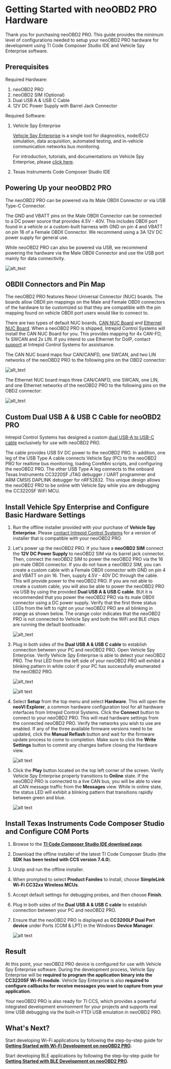 # Getting Started with neoOBD2 PRO Hardware

Thank you for purchasing neoOBD2 PRO. This guide provides the minimum level of configurations needed to setup your neoOBD2 PRO hardware for development using TI Code Composer Studio IDE and Vehicle Spy Enterprise software. 

## Prerequisites

Required Hardware:

1. neoOBD2 PRO
2. neoOBD2 SIM (Optional)
3. Dual USB A & USB C Cable
4. 12V DC Power Supply with Barrel Jack Connector

Required Software:

1. Vehicle Spy Enterprise

    [Vehicle Spy Enterprise](https://store.intrepidcs.com/Vehicle-Spy-p/vspy-3-ent.htm) is a single tool for diagnostics, node/ECU simulation, data acquisition, automated testing, and in-vehicle communication networks bus monitoring.
    
    For introduction, tutorials, and documentations on Vehicle Spy Enterprise, please [click here](https://cdn.intrepidcs.net/support/VehicleSpy/vehiclespyhelpdoc.html).

2. Texas Instruments Code Composer Studio IDE

## Powering Up your neoOBD2 PRO

The neoOBD2 PRO can be powered via its Male OBDII Connector or via USB Type-C Connector. 

The GND and VBATT pins on the Male OBDII Connector can be connected to a DC power source that provides 4.5V - 40V. This includes OBDII port found in a vehicle or a custom-built harness with GND on pin 4 and VBATT on pin 16 of a Female OBDII Connector. We recommend using a 3A 12V DC power supply for general use. 

While neoOBD2 PRO can also be powered via USB, we recommend powering the hardware via the Male OBDII Connector and use the USB port mainly for data connectivity.

![alt_text](../images/66-obd2pro_power_zone.PNG "Power Input & Output")

## OBDII Connectors and Pin Map

The neoOBD2 PRO features Neovi Universal Connector (NUC) boards. The boards allow OBDII pin mappings on the Male and Female OBDII connectors of the hardware to be customized so that they are compatible with the pin mapping found on vehicle OBDII port users would like to connect to.

There are two types of default NUC boards, [CAN NUC Board](https://store.intrepidcs.com/productdetails_popup.asp?productcode=OBD2-CAN-NUC-BD) and [Ethernet NUC Board](https://store.intrepidcs.com/productdetails_popup.asp?productcode=OBD2-ETH-NUC-BD). When a neoOBD2 PRO is shipped, Intrepid Control Systems will install the CAN NUC Board for you. This provides mapping for 4x CAN-FD, 1x SWCAN and 2x LIN. If you intend to use Ethernet for DoIP, contact [support](https://www.intrepidcs.com/support/) at Intrepid Control Systems for assistsance.

The CAN NUC board maps four CAN/CANFD, one SWCAN, and two LIN networks of the neoOBD2 PRO to the following pins on the OBD2 connector:

![alt_text](../images/67-obd2pro_CAN_NUC.PNG "The CAN NUC Board for neoOBD2 PRO")
    
The Ethernet NUC board maps three CAN/CANFD, one SWCAN, one LIN, and one Ethernet networks of the neoOBD2 PRO to the following pins on the OBD2 connector:

![alt_text](../images/68-obd2pro_ETHERNET_NUC.PNG "The ETHERNET NUC Board for neoOBD2 PRO")
    
## Custom Dual USB A & USB C Cable for neoOBD2 PRO

Intrepid Control Systems has designed a custom [dual USB-A to USB-C cable](https://store.intrepidcs.com/productdetails_popup.asp?productcode=NEOOBD2-PRO-PROG-CABLE) exclusively for use with neoOBD2 PRO. 

The cable provides USB 5V DC power to the neoOBD2 PRO. In addition, one leg of the USB Type A cable connects Vehicle Spy (PC) to the neoOBD2 PRO for realtime bus monitoring, loading CoreMini scripts, and configuring the neoOBD2 PRO. The other USB Type A leg connects to the onboard Texas Instruments CC3220SF JTAG debugger / UART programmer and ARM CMSIS DAPLINK debugger for nRF52832. This unique design allows the neoOBD2 PRO to be online with Vehicle Spy while you are debugging the CC3220SF WiFi MCU.

## Install Vehicle Spy Enterprise and Configure Basic Hardware Settings

1. Run the offline installer provided with your purchase of **Vehicle Spy Enterprise**. Please [contact Intrepid Control Systems](https://www.intrepidcs.com/support/contact-support/) for a version of installer that is compatible with your neoOBD2 PRO.

2. Let's power up the neoOBD2 PRO. If you have a **neoOBD2 SIM** connect the **12V DC Power Supply** to neoOBD2 SIM via its barrel jack connector. Then, connect the neoOBD2 SIM to power the neoOBD2 PRO via the 16 pin male OBDII connector. If you do not have a neoOBD2 SIM, you can create a custom cable with a Female OBDII connector with GND on pin 4 and VBATT on pin 16. Then, supply 4.5V - 40V DC through the cable. This will provide power to the neoOBD2 PRO. If you are not able to create a custom cable, you will also be able to power the neoOBD2 PRO via USB by using the provided **Dual USB A & USB C cable**. BUt it is recommended that you power the neoOBD2 PRO via its male OBDII connector using a DC power supply. Verify that the first three status LEDs from the left to right on your neoOBD2 PRO are all blinking in orange as shown below. The orange color indicates that the neoOBD2 PRO is not connected to Vehicle Spy and both the WiFi and BLE chips are running the default bootloader.

    ![alt_text](../images/64-obd2pro_default_led.PNG "Default LED status on your neoOBD2 PRO after power up")

3. Plug in both sides of the **Dual USB A & USB C cable** to establish connection between your PC and neoOBD2 PRO. Open Vehicle Spy Enterprise. Verify Vehicle Spy Enterprise is able to detect your neoOBD2 PRO. The first LED from the left side of your neoOBD2 PRO will exhibit a blinking pattern in white color if your PC has successfully enumerated the neoOBD2 PRO.

    ![alt_text](../images/65-obd2pro_connected_to_vspy_led.PNG "LED status on your neoOBD2 PRO when connected to PC (Vehicle Spy)")

    ![alt text](../images/1-vspy_obd2pro_detect.PNG "Verify Vehicle Spy Pro is able to detect your neoOBD2 PRO")

4. Select **Setup** from the top menu and select **Hardware**. This will open the **neoVI Explorer**, a common hardware configuration tool for all hardware interfaces from Intrepid Control Systems. Click the **Connect** button to connect to your neoOBD2 PRO. This will read hardware settings from the connected neoOBD2 PRO. Verify the networks you wish to use are enabled. If any of the three available firmware versions need to be updated, click the **Manual Reflash** button and wait for the firmware update process to come to completion. Make sure to click the **Write Settings** button to commit any changes before closing the Hardware view.

    ![alt text](../images/2-vspy_obd2pro_hw_setting.PNG "Configure hardware settings using the neoVI Explorer")

5. Click the **Play** button located on the top left corner of the screen. Verify Vehicle Spy Enterprise properly transitions to **Online** state. If the neoOBD2 PRO is connected to a live CAN bus, you will be able to view all CAN message traffic from the **Messages** view. While in online state, the status LED will exhibit a blinking pattern that transitions rapidly between green and blue.

    ![alt text](../images/3-vspy_obd2pro_online.PNG "Go online in Vehicle Spy")

## Install Texas Instruments Code Composer Studio and Configure COM Ports

1. Browse to the **[TI Code Composer Studio IDE download page](http://processors.wiki.ti.com/index.php/Download_CCS)**.

2. Download the offline installer of the latest TI Code Composer Studio (the **SDK has been tested with CCS version 7.4.0**). 

3. Unzip and run the offline installer.

4. When prompted to select **Product Familes** to install, choose **SimpleLink Wi-Fi CC32xx Wireless MCUs**.

5. Accept default settings for debugging probes, and then choose **Finish**.

6. Plug in both sides of the **Dual USB A & USB C cable** to establish connection between your PC and neoOBD2 PRO. 

7. Ensure that the neoOBD2 PRO is displayed as **CC3200LP Dual Port device** under Ports (COM & LPT) in the Windows **Device Manager**.

    ![alt text](../images/6-device_manager_cc3200lpdual.PNG "Windows Device Manager showing CC3200LP Dual Port")

## Result

At this point, your neoOBD2 PRO device is configured for use with Vehicle Spy Enterprise software. During the development process, Vehicle Spy Enterprise will be **required to program the application binary into the CC3220SF Wi-Fi module**. Vehicle Spy Enterprise is also **required to configure callbacks for receive messages you want to capture from your application.**

Your neoOBD2 PRO is also ready for TI CCS, which provides a powerful integrated development environment for your projects and supports real time USB debugging via the built-in FTDI USB emulation in neoOBD2 PRO.

## What's Next?

Start developing Wi-Fi applications by following the step-by-step guide for **[Getting Started with Wi-Fi Development on neoOBD2 PRO](OBD2PRO_WIFI_GETTING_STARTED.md).**

Start developing BLE applications by following the step-by-step guide for **[Getting Started with BLE Development on neoOBD2 PRO](OBD2PRO_BLE_GETTING_STARTED.md).**
